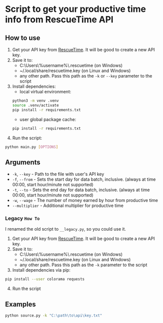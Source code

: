 # Script to get your productive time info from RescueTime API

## How to use

1. Get your API key from [RescueTime](https://www.rescuetime.com/anapi/manage).
   It will be good to create a new API key.
2. Save it to:
   - C:\\Users\\%username%\\.rescuetime (on Windows)
   - ~/.local/share/rescuetime.key (on Linux and Windows)
   - any other path. Pass this path as the `-k` or `--key` parameter to the script
3. Install dependencies:
   - local virtual environment:
   ```bash
   python3 -m venv .venv
   source .venv/activate
   pip install -r requirements.txt
   ```
   - user global package cache:
   ```bash
   pip install -r requirements.txt
   ```
4. Run the script:

```bash
python main.py [OPTIONS]
```

## Arguments

- `-k`, `--key` - Path to the file with user's API key
- `-f`, `--from` - Sets the start day for data batch, inclusive. (always at time 00:00, start hour/minute not supported)
- `-t`, `--to` - Sets the end day for data batch, inclusive. (always at time 00:00, start hour/minute not supported)
- `-w`, `--wage` - The number of money earned by hour from productive time
- `--multiplier` - Additional multiplier for productive time

### Legacy `How To`

I renamed the old script to `__legacy.py`, so you could use it.

1. Get your API key from [RescueTime](https://www.rescuetime.com/anapi/manage).
   It will be good to create a new API key.
2. Save it to:
   - C:\\Users\\%username%\\.rescuetime (on Windows)
   - ~/.local/share/rescuetime.key (on Linux and Windows)
   - any other path. Pass this path as the `-k` parameter to the script
3. Install dependencies via pip:

```bash
pip install --user colorama requests
```

4. Run the script

## Examples

```bash
python source.py -k "C:\path\to\api\key.txt"
```

